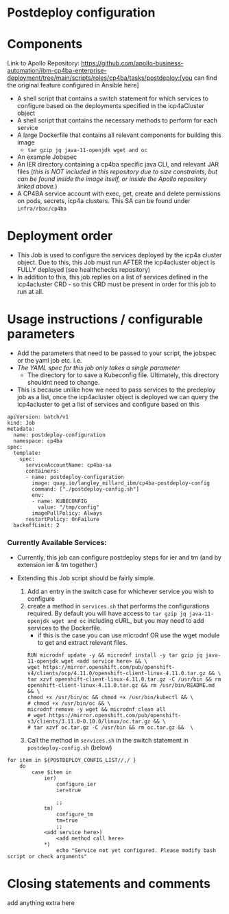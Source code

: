 # Postdeploy configuration 

# Components 

Link to Apollo Repository: https://github.com/apollo-business-automation/ibm-cp4ba-enterprise-deployment/tree/main/scripts/roles/cp4ba/tasks/postdeploy:[you can find the original feature configured in Ansible here]

* A shell script that contains a switch statement for which services to configure based on the deployments specified in the icp4aCluster object 
* A shell script that contains the necessary methods to perform for each service 
* A large Dockerfile that contains all relevant components for building this image 
    * `tar gzip jq java-11-openjdk wget and oc`
* An example Jobspec 
* An IER directory containing a cp4ba specific java CLI, and relevant JAR files (*this is NOT included in this repository due to size constraints, but can be found inside the image itself, or inside the Apollo repository linked above.*)
* A CP4BA service account with exec, get, create and delete permissions on pods, secrets, icp4a clusters. This SA can be found under `infra/rbac/cp4ba`
# Deployment order

* This Job is used to configure the services deployed by the icp4a cluster object. Due to this, this Job must run AFTER the icp4acluster object is FULLY deployed (see healthchecks repository)
* In addition to this, this job replies on a list of services defined in the icp4acluster CRD - so this CRD must be present in order for this job to run at all. 


# Usage instructions / configurable parameters

* Add the parameters that need to be passed to your script, the jobspec or the yaml job etc. i.e. 
* *The YAML spec for this job only takes a single parameter*
    * The directory for to save a Kubeconfig file. Ultimately, this directory shouldnt need to change. 
* This is because unlike how we need to pass services to the predeploy job as a list, once the icp4acluster object is deployed we can query the icp4acluster to get a list of services and configure based on this

```
apiVersion: batch/v1
kind: Job
metadata:
  name: postdeploy-configuration
  namespace: cp4ba
spec:
  template:
    spec:
      serviceAccountName: cp4ba-sa
      containers:
      - name: postdeploy-configuration
        image: quay.io/langley_millard_ibm/cp4ba-postdeploy-config
        command: ["./postdeploy-config.sh"]
        env:
        - name: KUBECONFIG
          value: "/tmp/config"
        imagePullPolicy: Always
      restartPolicy: OnFailure
  backoffLimit: 2
```

### Currently Available Services: 
* Currently, this job can configure postdeploy steps for ier and tm (and by extension ier & tm together.) 

* Extending this Job script should be fairly simple. 
    1. Add an entry in the switch case for whichever service you wish to configure 
    2. create a method in `services.sh` that performs the configurations required. By default you will have access to `tar gzip jq java-11-openjdk wget and oc` including cURL, but you may need to add services to the Dockerfile. 
        - if this is the case you can use microdnf OR use the wget module to get and extract relevant files. 
        ```
        RUN microdnf update -y && microdnf install -y tar gzip jq java-11-openjdk wget <add service here> && \
        wget https://mirror.openshift.com/pub/openshift-v4/clients/ocp/4.11.0/openshift-client-linux-4.11.0.tar.gz && \
        tar xzvf openshift-client-linux-4.11.0.tar.gz -C /usr/bin && rm openshift-client-linux-4.11.0.tar.gz && rm /usr/bin/README.md && \
        chmod +x /usr/bin/oc && chmod +x /usr/bin/kubectl && \
        # chmod +x /usr/bin/oc && \
        microdnf remove -y wget && microdnf clean all
        # wget https://mirror.openshift.com/pub/openshift-v3/clients/3.11.0-0.10.0/linux/oc.tar.gz && \
        # tar xzvf oc.tar.gz -C /usr/bin && rm oc.tar.gz &&  \
        ```
    3. Call the method in `services.sh` in the switch statement in `postdeploy-config.sh` (below)
```
for item in ${POSTDEPLOY_CONFIG_LIST//,/ }
    do 
        case $item in
            ier) 
                configure_ier
                ier=true
                
                ;;
            tm) 
                configure_tm
                tm=true
                ;;
            <add service here>)
                <add method call here>
            *)
                echo "Service not yet configured. Please modify bash script or check arguments"
```

# Closing statements and comments

add anything extra here